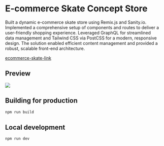 # E-commerce Skate Concept Store

Built a dynamic e-commerce skate store using Remix.js and Sanity.io. Implemented a comprehensive setup of components and routes to deliver a user-friendly shopping experience. Leveraged GraphQL for streamlined data management and Tailwind CSS via PostCSS for a modern, responsive design. The solution enabled efficient content management and provided a robust, scalable front-end architecture.

[ecommerce-skate-link](https://fullstack-pack-core-sktbs.vercel.app/)

## Preview

![](https://github.com/fabio-miguel/ecommerce-sanity-skate/ecommerce-skate-reel.gif)


## Building for production

```bash
npm run build
```

## Local development

```bash
npm run dev
```

